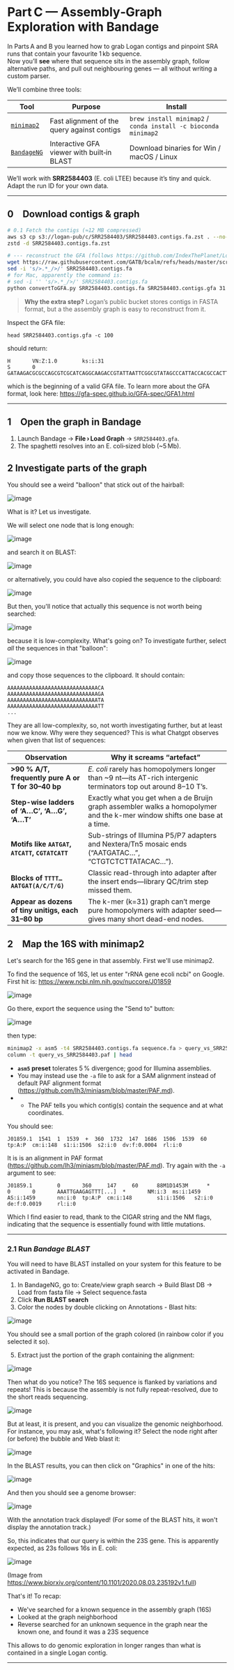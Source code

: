 # Part C — Assembly‑Graph Exploration with **Bandage**

In Parts A and B you learned how to grab Logan contigs and pinpoint SRA runs that contain your favourite 1 kb sequence.  
Now you’ll **see** where that sequence sits in the assembly graph, follow alternative paths, and pull out neighbouring genes — all without writing a custom parser.

We’ll combine three tools:

| Tool | Purpose | Install |
|------|---------|---------|
| [`minimap2`](https://github.com/lh3/minimap2) | Fast alignment of the query against contigs | `brew install minimap2` / `conda install -c bioconda minimap2` |
| [`BandageNG`](https://github.com/asl/BandageNG) | Interactive GFA viewer with built‑in BLAST | Download binaries for Win / macOS / Linux |

We’ll work with **SRR2584403** (E. coli LTEE) because it’s tiny and quick. Adapt the run ID for your own data.

---

## 0 Download contigs & graph

```bash
# 0.1 Fetch the contigs (≈12 MB compressed)
aws s3 cp s3://logan-pub/c/SRR2584403/SRR2584403.contigs.fa.zst . --no-sign-request
zstd -d SRR2584403.contigs.fa.zst

# --- reconstruct the GFA (follows https://github.com/IndexThePlanet/Logan/blob/main/Unitigs.md#assembly-graph)
wget https://raw.githubusercontent.com/GATB/bcalm/refs/heads/master/scripts/convertToGFA.py
sed -i 's/>.*_/>/' SRR2584403.contigs.fa
# for Mac, apparently the command is:
# sed -i '' 's/>.*_/>/' SRR2584403.contigs.fa
python convertToGFA.py SRR2584403.contigs.fa SRR2584403.contigs.gfa 31
```

> **Why the extra step?** Logan’s public bucket stores contigs in FASTA format, but a the assembly graph is easy to reconstruct from it.

Inspect the GFA file:

    head SRR2584403.contigs.gfa -c 100

should return:

    H       VN:Z:1.0        ks:i:31
    S       0       GATAAGACGCGCCAGCGTCGCATCAGGCAAGACCGTATTAATTCGGCGTATAGCCCATTACCACGCCACTTAAGCCA

which is the beginning of a valid GFA file. To learn more about the GFA format, look here: https://gfa-spec.github.io/GFA-spec/GFA1.html

---

## 1 Open the graph in **Bandage**

1. Launch Bandage → **File › Load Graph** → `SRR2584403.gfa`.  
2. The spaghetti resolves into an E. coli‑sized blob (~5 Mb).  


## 2 Investigate parts of the graph

You should see a weird "balloon" that stick out of the hairball:

![image](https://github.com/user-attachments/assets/83a1d21c-d978-454f-88c2-cb9237214cda)

What is it? Let us investigate.

We will select one node that is long enough:

![image](https://github.com/user-attachments/assets/14e597a5-ec2d-444d-ad08-550297ff9828)

and search it on BLAST:

![image](https://github.com/user-attachments/assets/538ebbc1-161d-40c3-a3b1-c558e249e14f)

or alternatively, you could have also copied the sequence to the clipboard:

![image](https://github.com/user-attachments/assets/16a9e97b-e11c-425c-add1-41576c6dc23c)

But then, you'll notice that actually this sequence is not worth being searched:

![image](https://github.com/user-attachments/assets/e5c8ed99-cad4-4ea7-ab5d-5cb3cc755465)

because it is low-complexity. What's going on? To investigate further, select _all_ the sequences in that "balloon":

![image](https://github.com/user-attachments/assets/858cefed-e34f-408e-9044-67b5cb0103d3)

and copy those sequences to the clipboard. It should contain:

    AAAAAAAAAAAAAAAAAAAAAAAAAAAAACA
    AAAAAAAAAAAAAAAAAAAAAAAAAAAAAGA
    AAAAAAAAAAAAAAAAAAAAAAAAAAAAATA
    AAAAAAAAAAAAAAAAAAAAAAAAAAAAATT
    ...

They are all low-complexity, so, not worth investigating further, but at least now we know. Why were they sequenced? This is what Chatgpt observes when given that list of sequences:

| Observation                                         | Why it screams “artefact”                                                                                                 |
| --------------------------------------------------- | ------------------------------------------------------------------------------------------------------------------------- |
| **>90 % A/T, frequently pure A or T for 30–40 bp**  | *E. coli* rarely has homopolymers longer than \~9 nt—its AT-rich intergenic terminators top out around 8–10 T’s.          |
| **Step-wise ladders of ‘A…C’, ‘A…G’, ‘A…T’**        | Exactly what you get when a de Bruijn graph assembler walks a homopolymer and the k-mer window shifts one base at a time. |
| **Motifs like `AATGAT`, `ATCATT`, `CGTATCATT`**     | Sub-strings of Illumina P5/P7 adapters and Nextera/Tn5 mosaic ends (“AATGATAC…”, “CTGTCTCTTATACAC…”).                     |
| **Blocks of `TTTT…AATGAT(A/C/T/G)`**                | Classic read-through into adapter after the insert ends—library QC/trim step missed them.                                 |
| **Appear as dozens of tiny unitigs, each 31–80 bp** | The k-mer (k=31) graph can’t merge pure homopolymers with adapter seed—gives many short dead-end nodes.                   |


## 2 Map the 16S with **minimap2**

Let's search for the 16S gene in that assembly. First we'll use minimap2. 

To find the sequence of 16S, let us enter "rRNA gene ecoli ncbi" on Google. First hit is: https://www.ncbi.nlm.nih.gov/nuccore/J01859

![image](https://github.com/user-attachments/assets/9b1b47e0-29b3-4049-b4e8-5f3622e1f33f)

Go there, export the sequence using the "Send to" button:

![image](https://github.com/user-attachments/assets/0cb2bb5f-b20b-441a-885c-bd7cf99e4510)

then type:

```bash
minimap2 -x asm5 -t4 SRR2584403.contigs.fa sequence.fa > query_vs_SRR2584403.paf
column -t query_vs_SRR2584403.paf | head
```

* **`asm5` preset** tolerates 5 % divergence; good for Illumina assemblies.
* You may instead use the `-a` file to ask for a SAM alignment instead of default PAF alignment format (https://github.com/lh3/miniasm/blob/master/PAF.md). 
* * The PAF tells you which contig(s) contain the sequence and at what coordinates.

You should see:

    J01859.1  1541  1  1539  +  360  1732  147  1686  1506  1539  60  tp:A:P  cm:i:148  s1:i:1506  s2:i:0  dv:f:0.0004  rl:i:0

It is is an alignment in PAF format (https://github.com/lh3/miniasm/blob/master/PAF.md).  Try again with the `-a` argument to see:

    J01859.1        0       360     147     60      88M1D1453M      *       0       0       AAATTGAAGAGTTT[...]  *       NM:i:3  ms:i:1459       AS:i:1459       nn:i:0  tp:A:P  cm:i:148        s1:i:1506   s2:i:0  de:f:0.0019     rl:i:0

Which I find easier to read, thank to the CIGAR string and the NM flags, indicating that the sequence is essentially found with little mutations.

---
### 2.1 Run *Bandage BLAST*

You will need to have BLAST installed on your system for this feature to be activated in Bandage.

1. In BandageNG, go to: Create/view graph search -> Build Blast DB -> Load from fasta file -> Select sequence.fasta
4. Click **Run BLAST search**
5. Color the nodes by double clicking on Annotations - Blast hits:

![image](https://github.com/user-attachments/assets/68402ecb-4db6-4b7b-bcf8-3fd33dfd87b7)
 
You should see a small portion of the graph colored (in rainbow color if you selected it so).

5. Extract just the portion of the graph containing the alignment:

![image](https://github.com/user-attachments/assets/dd53d94d-cf31-4486-820e-dfb41cda28f9)

Then what do you notice? The 16S sequence is flanked by variations and repeats! This is because the assembly is not fully repeat-resolved, due to the short reads sequencing.

![image](https://github.com/user-attachments/assets/39336156-f88c-4334-bfa7-dbb6dc1d2531)

But at least, it is present, and you can visualize the genomic neighborhood. For instance, you may ask, what's following it? Select the node right after (or before) the bubble and Web blast it:

![image](https://github.com/user-attachments/assets/aa3b385d-3c86-4979-a190-9d22732c9f21)

In the BLAST results, you can then click on "Graphics" in one of the hits:

![image](https://github.com/user-attachments/assets/6e4aadb3-f9b4-41e4-bb3e-ec216404a4bd)

And then you should see a genome browser:

![image](https://github.com/user-attachments/assets/4b2b37d8-f2a5-42d3-b003-c207be36b174)

With the annotation track displayed! (For some of the BLAST hits, it won't display the annotation track.)

So, this indicates that our query is within the 23S gene. This is apparently expected, as 23s follows 16s in E. coli:

![image](https://github.com/user-attachments/assets/9abfd6b4-d92e-4401-82ff-de6a876986bb)

(Image from https://www.biorxiv.org/content/10.1101/2020.08.03.235192v1.full)

That's it! To recap:

* We've searched for a known sequence in the assembly graph (16S)
* Looked at the graph neighborhood
* Reverse searched for an unknown sequence in the graph near the known one, and found it was a 23S sequence

This allows to do genomic exploration in longer ranges than what is contained in a single Logan contig.

---


